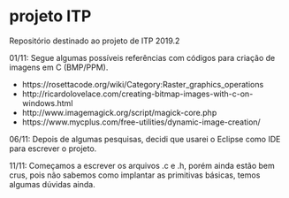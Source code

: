 # projeto ITP
Repositório destinado ao projeto de ITP 2019.2

01/11:
Segue algumas possíveis referências com códigos para criação de imagens em C (BMP/PPM).
    <ul> 
  <li> https://rosettacode.org/wiki/Category:Raster_graphics_operations </li>
  <li> http://ricardolovelace.com/creating-bitmap-images-with-c-on-windows.html </li>
  <li> http://www.imagemagick.org/script/magick-core.php </li> 
  <li> https://www.mycplus.com/free-utilities/dynamic-image-creation/ </li> 
    </ul>

  06/11:
  Depois de algumas pesquisas, decidi que usarei o Eclipse como IDE para escrever o projeto.
  
  11/11:
  Começamos a escrever os arquivos .c e .h, porém ainda estão bem crus, pois não sabemos como implantar as primitivas básicas, temos algumas dúvidas ainda.
